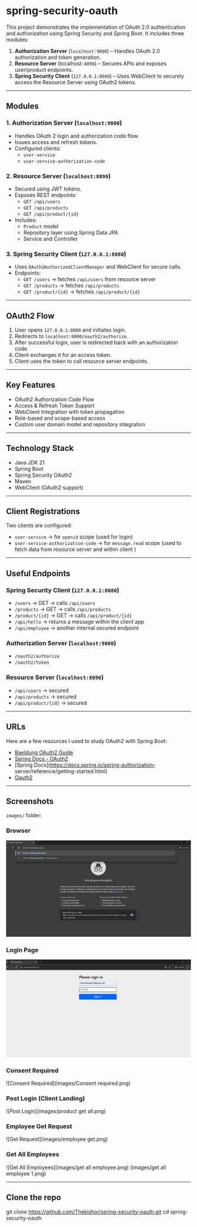 # spring-security-oauth

This project demonstrates the implementation of OAuth 2.0 authentication and authorization using Spring Security and Spring Boot. It includes three modules:

1. **Authorization Server** (`localhost:9000`) – Handles OAuth 2.0 authorization and token generation.
2. **Resource Server** (localhost`:8090`) – Secures APIs and exposes user/product endpoints.
3. **Spring Security Client** (`127.0.0.1:8080`) – Uses WebClient to securely access the Resource Server using OAuth2 tokens.

---

## Modules

### 1. Authorization Server (`localhost:9000`)

- Handles OAuth 2 login and authorization code flow.
- Issues access and refresh tokens.
- Configured clients:
  - `user-service`
  - `user-service-authorization-code`

### 2. Resource Server (`localhost:8090`)

- Secured using JWT tokens.
- Exposes REST endpoints:
  - `GET /api/users`
  - `GET /api/products`
  - `GET /api/product/{id}`
- Includes:
  - `Product` model
  - Repository layer using Spring Data JPA
  - Service and Controller

### 3. Spring Security Client (`127.0.0.1:8080`)

- Uses `OAuth2AuthorizedClientManager` and WebClient for secure calls.
- Endpoints:
  - `GET /users` → fetches `/api/users` from resource server
  - `GET /products` → fetches `/api/products`
  - `GET /product/{id}` → fetches `/api/product/{id}`

---

## OAuth2 Flow

1. User opens `127.0.0.1:8080` and initiates login.
2. Redirects to `localhost:9000/oauth2/authorize`.
3. After successful login, user is redirected back with an authorization code.
4. Client exchanges it for an access token.
5. Client uses the token to call resource server endpoints.

---

## Key Features

- OAuth2 Authorization Code Flow
- Access & Refresh Token Support
- WebClient Integration with token propagation
- Role-based and scope-based access
- Custom user domain model and repository integration

---

## Technology Stack

- Java JDK 21
- Spring Boot
- Spring Security OAuth2
- Maven
- WebClient (OAuth2 support)

---

## Client Registrations

Two clients are configured:

- `user-service` → for `openid` scope (used for login)
- `user-service-authorization-code` → for `message.read` scope (used to fetch data from resource server and within client )

---

## Useful Endpoints

### Spring Security Client (`127.0.0.1:8080`)

- `/users` → GET → calls `/api/users`
- `/products` → GET → calls `/api/products`
- `/product/{id}` → GET → calls `/api/product/{id}`
- `/api/hello` → returns a message within the client app
- `/api/employee` → another internal secured endpoint

### Authorization Server (`localhost:9000`)

- `/oauth2/authorize`
- `/oauth2/token`

### Resource Server (`localhost:8090`)

- `/api/users` → secured
- `/api/products` → secured
- `/api/product/{id}` → secured

---

## URLs

Here are a few resources I used to study OAuth2 with Spring Boot:

- [Baeldung OAuth2 Guide](https://www.baeldung.com/spring-security-oauth-resource-server)
- [Spring Docs - OAuth2](https://docs.spring.io/spring-security/reference/servlet/oauth2/client/authorized-clients.html)
- [Spring Docs](https://docs.spring.io/spring-authorization-  server/reference/getting-started.html)
- [Oauth2](https://docs.spring.io/spring-security/reference/servlet/oauth2/client/index.html
)

---

## Screenshots

 `images/` folder:
### Browser 
![Browser](images/browser.png)

### Login Page
![Login Page](images/login.png)

### Consent Required
![Consent Required](images/Consent required.png)

### Post Login (Client Landing)
![Post Login](images/product get all.png)

### Employee Get Request
![Get Request](images/employee get.png)

### Get All Employees
![Get All Employees](images/get all employee.png)
(images/get all employee 1.png)

---

## Clone the repo
git clone https://github.com/Thekishor/spring-security-oauth.git
cd spring-security-oauth


